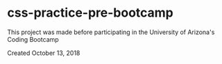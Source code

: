 # css-practice-pre-bootcamp

This project was made before participating in the University of Arizona's Coding Bootcamp

Created October 13, 2018